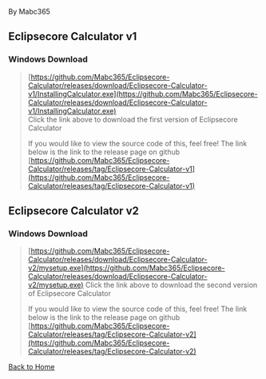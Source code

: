 By Mabc365

## Eclipsecore Calculator v1

### Windows Download
> [https://github.com/Mabc365/Eclipsecore-Calculator/releases/download/Eclipsecore-Calculator-v1/InstallingCalculator.exe](https://github.com/Mabc365/Eclipsecore-Calculator/releases/download/Eclipsecore-Calculator-v1/InstallingCalculator.exe) \
> Click the link above to download the first version of Eclipsecore Calculator
> 
> If you would like to view the source code of this, feel free! The link below is the link to the release page on github \
> [https://github.com/Mabc365/Eclipsecore-Calculator/releases/tag/Eclipsecore-Calculator-v1](https://github.com/Mabc365/Eclipsecore-Calculator/releases/tag/Eclipsecore-Calculator-v1)

## Eclipsecore Calculator v2

### Windows Download
> [https://github.com/Mabc365/Eclipsecore-Calculator/releases/download/Eclipsecore-Calculator-v2/mysetup.exe](https://github.com/Mabc365/Eclipsecore-Calculator/releases/download/Eclipsecore-Calculator-v2/mysetup.exe)
> Click the link above to download the second version of Eclipsecore Calculator
> 
> If you would like to view the source code of this, feel free! The link below is the link to the release page on github \
> [https://github.com/Mabc365/Eclipsecore-Calculator/releases/tag/Eclipsecore-Calculator-v2](https://github.com/Mabc365/Eclipsecore-Calculator/releases/tag/Eclipsecore-Calculator-v2)



[Back to Home](https://www.eclipsecore.net)

